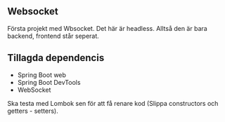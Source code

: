 ## Websocket
Första projekt med Wbsocket. Det här är headless. Alltså den är bara backend, frontend står seperat.

## Tillagda dependencis
- Spring Boot web
- Spring Boot DevTools
- WebSocket

Ska testa med Lombok sen för att få renare kod (Slippa constructors och getters - setters). 
